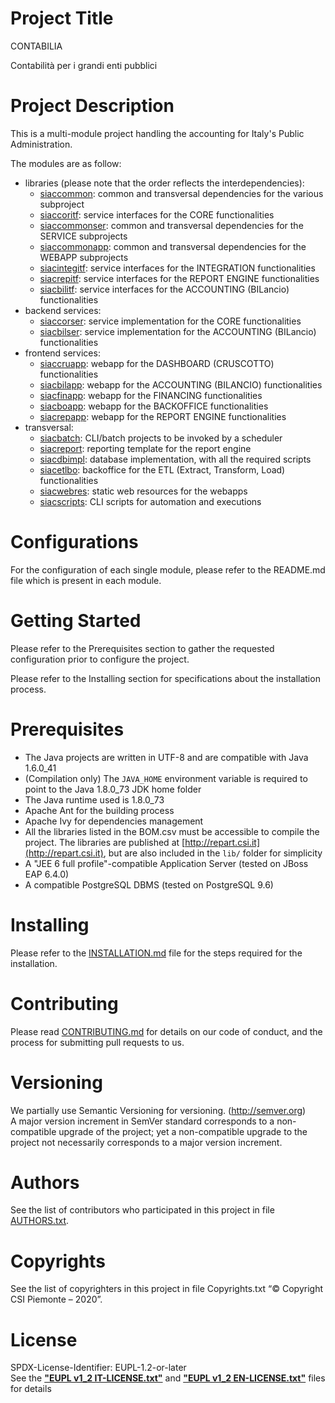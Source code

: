 # Project Title
CONTABILIA

Contabilit&agrave; per i grandi enti pubblici

# Project Description
This is a multi-module project handling the accounting for Italy's Public Administration.

The modules are as follow:
- libraries (please note that the order reflects the interdependencies):
  - [siaccommon]( https://github.com/unica-open/siaccommon ): common and transversal dependencies for the various subproject
  - [siaccoritf]( https://github.com/unica-open/siaccoritf ): service interfaces for the CORE functionalities
  - [siaccommonser]( https://github.com/unica-open/siaccommonser ): common and transversal dependencies for the SERVICE subprojects
  - [siaccommonapp]( https://github.com/unica-open/siaccommonapp ): common and transversal dependencies for the WEBAPP subprojects
  - [siacintegitf]( https://github.com/unica-open/siacintegitf ): service interfaces for the INTEGRATION functionalities
  - [siacrepitf]( https://github.com/unica-open/siacrepitf ): service interfaces for the REPORT ENGINE functionalities
  - [siacbilitf]( https://github.com/unica-open/siacbilitf ): service interfaces for the ACCOUNTING (BILancio) functionalities
- backend services:
  - [siaccorser]( https://github.com/unica-open/siaccorser ): service implementation for the CORE functionalities
  - [siacbilser]( https://github.com/unica-open/siacbilser ): service implementation for the ACCOUNTING (BILancio) functionalities
- frontend services:
  - [siaccruapp]( https://github.com/unica-open/siaccruapp ): webapp for the DASHBOARD (CRUSCOTTO) functionalities
  - [siacbilapp]( https://github.com/unica-open/siacbilapp ): webapp for the ACCOUNTING (BILANCIO) functionalities
  - [siacfinapp]( https://github.com/unica-open/siacfinapp ): webapp for the FINANCING functionalities
  - [siacboapp]( https://github.com/unica-open/siacboapp ): webapp for the BACKOFFICE functionalities
  - [siacrepapp]( https://github.com/unica-open/siacrepapp ): webapp for the REPORT ENGINE functionalities
- transversal:
  - [siacbatch]( https://github.com/unica-open/siacbatch ): CLI/batch projects to be invoked by a scheduler
  - [siacreport]( https://github.com/unica-open/siacreport ): reporting template for the report engine
  - [siacdbimpl]( https://github.com/unica-open/siacdbimpl ): database implementation, with all the required scripts
  - [siacetlbo]( https://github.com/unica-open/siacetlbo ): backoffice for the ETL (Extract, Transform, Load) functionalities
  - [siacwebres]( https://github.com/unica-open/siacwebres ): static web resources for the webapps
  - [siacscripts]( https://github.com/unica-open/siacscripts ): CLI scripts for automation and executions

# Configurations
For the configuration of each single module, please refer to the
README.md file which is present in each module.

# Getting Started
Please refer to the Prerequisites section to gather the requested configuration prior to configure the project.

Please refer to the Installing section for specifications about the installation process.

# Prerequisites
- The Java projects are written in UTF-8 and are compatible with Java 1.6.0_41
- (Compilation only) The `JAVA_HOME` environment variable is required to point to the Java 1.8.0_73 JDK home folder
- The Java runtime used is 1.8.0_73
- Apache Ant for the building process
- Apache Ivy for dependencies management
- All the libraries listed in the BOM.csv must be accessible to compile the project. The libraries are published at [http://repart.csi.it](http://repart.csi.it), but are also included in the `lib/` folder for simplicity
- A "JEE 6 full profile"-compatible Application Server (tested on JBoss EAP 6.4.0)
- A compatible PostgreSQL DBMS (tested on PostgreSQL 9.6)

# Installing
Please refer to the [INSTALLATION.md](./INSTALLATION.md) file for the steps
required for the installation.

# Contributing
Please read [CONTRIBUTING.md](./CONTRIBUTING.md) for details on our code of conduct,
and the process for submitting pull requests to us.

# Versioning
We partially use Semantic Versioning for versioning. (http://semver.org) \
A major version increment in SemVer standard corresponds to a non-compatible upgrade of the project;
yet a non-compatible upgrade to the project not necessarily corresponds to a major version increment.

# Authors
See the list of contributors who participated in this project in file [AUTHORS.txt](./AUTHORS.txt).

# Copyrights
See the list of copyrighters in this project in file Copyrights.txt
“&copy; Copyright CSI Piemonte – 2020”.

# License
SPDX-License-Identifier: EUPL-1.2-or-later\
See the [**"EUPL v1_2 IT-LICENSE.txt"**](./EUPL%20v1_2%20IT-LICENSE.txt)
and [**"EUPL v1_2 EN-LICENSE.txt"**](./EUPL%20v1_2%20EN-LICENSE.txt) files for details

